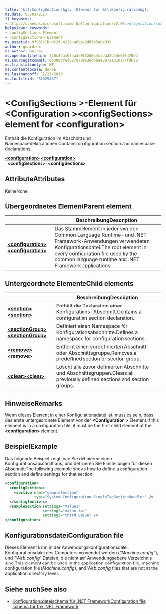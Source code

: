 ```yaml
---
title: '&lt;ConfigSections&gt; -Element für &lt;Konfiguration&gt;'
ms.date: 05/01/2017
f1_keywords:
- http://schemas.microsoft.com/.NetConfiguration/v2.0#configuration/configSections
helpviewer_keywords:
- configSections Element
- <configSections> Element
ms.assetid: 9f963c1b-dc3f-4220-a8b6-2dd7a5a8e039
author: guardrex
ms.author: mairaw
ms.openlocfilehash: f46c84a1674a3e9352d0a4ccda23d44e650a70ed
ms.sourcegitcommit: 6b308cf6d627d78ee36dbbae8972a310ac7fd6c8
ms.translationtype: MT
ms.contentlocale: de-DE
ms.lasthandoff: 01/23/2019
ms.locfileid: "54629487"
---
```

# <a name="configsections-element-for-configuration"></a><span data-ttu-id="2aeab-102">\<ConfigSections >-Element für \<Configuration ></span><span class="sxs-lookup"><span data-stu-id="2aeab-102">\<configSections> element for \<configuration></span></span>

<span data-ttu-id="2aeab-103">Enthält die Konfiguration im Abschnitt und Namespacedeklarationen.</span><span class="sxs-lookup"><span data-stu-id="2aeab-103">Contains configuration section and namespace declarations.</span></span>

<span data-ttu-id="2aeab-104">[**\<configuration>**](~/docs/framework/configure-apps/file-schema/configuration-element.md) </span><span class="sxs-lookup"><span data-stu-id="2aeab-104">[**\<configuration>**](~/docs/framework/configure-apps/file-schema/configuration-element.md) </span></span>  
<span data-ttu-id="2aeab-105">&nbsp;&nbsp;**\<configSections>**</span><span class="sxs-lookup"><span data-stu-id="2aeab-105">&nbsp;&nbsp;**\<configSections>**</span></span>

## <a name="attributes"></a><span data-ttu-id="2aeab-106">Attribute</span><span class="sxs-lookup"><span data-stu-id="2aeab-106">Attributes</span></span>

<span data-ttu-id="2aeab-107">Keine</span><span class="sxs-lookup"><span data-stu-id="2aeab-107">None</span></span>

## <a name="parent-element"></a><span data-ttu-id="2aeab-108">Übergeordnetes Element</span><span class="sxs-lookup"><span data-stu-id="2aeab-108">Parent element</span></span>

|     | <span data-ttu-id="2aeab-109">Beschreibung</span><span class="sxs-lookup"><span data-stu-id="2aeab-109">Description</span></span> |
| --- | ----------- |
| [<span data-ttu-id="2aeab-110">**\<configuration>**</span><span class="sxs-lookup"><span data-stu-id="2aeab-110">**\<configuration>**</span></span>](~/docs/framework/configure-apps/file-schema/configuration-element.md) | <span data-ttu-id="2aeab-111">Das Stammelement in jeder von den Common Language Runtime- und .NET Framework-Anwendungen verwendeten Konfigurationsdatei.</span><span class="sxs-lookup"><span data-stu-id="2aeab-111">The root element in every configuration file used by the common language runtime and .NET Framework applications.</span></span> |

## <a name="child-elements"></a><span data-ttu-id="2aeab-112">Untergeordnete Elemente</span><span class="sxs-lookup"><span data-stu-id="2aeab-112">Child elements</span></span>

|     | <span data-ttu-id="2aeab-113">Beschreibung</span><span class="sxs-lookup"><span data-stu-id="2aeab-113">Description</span></span> |
| --- | ----------- |
| [<span data-ttu-id="2aeab-114">**\<section>**</span><span class="sxs-lookup"><span data-stu-id="2aeab-114">**\<section>**</span></span>](~/docs/framework/configure-apps/file-schema/section-element.md) | <span data-ttu-id="2aeab-115">Enthält die Deklaration einer Konfigurations-Abschnitt.</span><span class="sxs-lookup"><span data-stu-id="2aeab-115">Contains a configuration section declaration.</span></span> |
| [<span data-ttu-id="2aeab-116">**\<sectionGroup>**</span><span class="sxs-lookup"><span data-stu-id="2aeab-116">**\<sectionGroup>**</span></span>](~/docs/framework/configure-apps/file-schema/sectiongroup-element-for-configsections.md) | <span data-ttu-id="2aeab-117">Definiert einen Namespace für Konfigurationsabschnitte.</span><span class="sxs-lookup"><span data-stu-id="2aeab-117">Defines a namespace for configuration sections.</span></span> |
| [<span data-ttu-id="2aeab-118">**\<remove>**</span><span class="sxs-lookup"><span data-stu-id="2aeab-118">**\<remove>**</span></span>](~/docs/framework/configure-apps/file-schema/remove-element-for-configsections.md) | <span data-ttu-id="2aeab-119">Entfernt einen vordefinierten Abschnitt oder Abschnittsgruppe.</span><span class="sxs-lookup"><span data-stu-id="2aeab-119">Removes a predefined section or section group.</span></span> |
| [<span data-ttu-id="2aeab-120">**\<clear>**</span><span class="sxs-lookup"><span data-stu-id="2aeab-120">**\<clear>**</span></span>](~/docs/framework/configure-apps/file-schema/clear-element-for-configsections.md) | <span data-ttu-id="2aeab-121">Löscht alle zuvor definierten Abschnitte und Abschnittsgruppen.</span><span class="sxs-lookup"><span data-stu-id="2aeab-121">Clears all previously defined sections and section groups.</span></span> |

## <a name="remarks"></a><span data-ttu-id="2aeab-122">Hinweise</span><span class="sxs-lookup"><span data-stu-id="2aeab-122">Remarks</span></span>

<span data-ttu-id="2aeab-123">Wenn dieses Element in einer Konfigurationsdatei ist, muss es sein, dass das erste untergeordnete Element von der  **\<Configuration >** Element.</span><span class="sxs-lookup"><span data-stu-id="2aeab-123">If this element is in a configuration file, it must be the first child element of the **\<configuration>** element.</span></span>

## <a name="example"></a><span data-ttu-id="2aeab-124">Beispiel</span><span class="sxs-lookup"><span data-stu-id="2aeab-124">Example</span></span>

<span data-ttu-id="2aeab-125">Das folgende Beispiel zeigt, wie Sie definieren einen Konfigurationsabschnitt aus, und definieren Sie Einstellungen für diesen Abschnitt:</span><span class="sxs-lookup"><span data-stu-id="2aeab-125">The following example shows how to define a configuration section and define settings for that section:</span></span>

```xml
<configuration>
  <configSections>
    <section name="sampleSection"
             type="System.Configuration.SingleTagSectionHandler" />
  </configSections>
  <sampleSection setting1="Value1" 
                 setting2="value two" 
                 setting3="third value" />
</configuration>
```

## <a name="configuration-file"></a><span data-ttu-id="2aeab-126">Konfigurationsdatei</span><span class="sxs-lookup"><span data-stu-id="2aeab-126">Configuration file</span></span>

<span data-ttu-id="2aeab-127">Dieses Element kann in der Anwendungskonfigurationsdatei, Konfigurationsdatei des Computers verwendet werden (*"Machine.config"*), und *"Web.config"* Dateien, die nicht auf Anwendungsebene Verzeichnis sind.</span><span class="sxs-lookup"><span data-stu-id="2aeab-127">This element can be used in the application configuration file, machine configuration file (*Machine.config*), and *Web.config* files that are not at the application directory level.</span></span>

## <a name="see-also"></a><span data-ttu-id="2aeab-128">Siehe auch</span><span class="sxs-lookup"><span data-stu-id="2aeab-128">See also</span></span>

- [<span data-ttu-id="2aeab-129">Konfigurationsdateischema für .NET Framework</span><span class="sxs-lookup"><span data-stu-id="2aeab-129">Configuration file schema for the .NET Framework</span></span>](~/docs/framework/configure-apps/file-schema/index.md)
